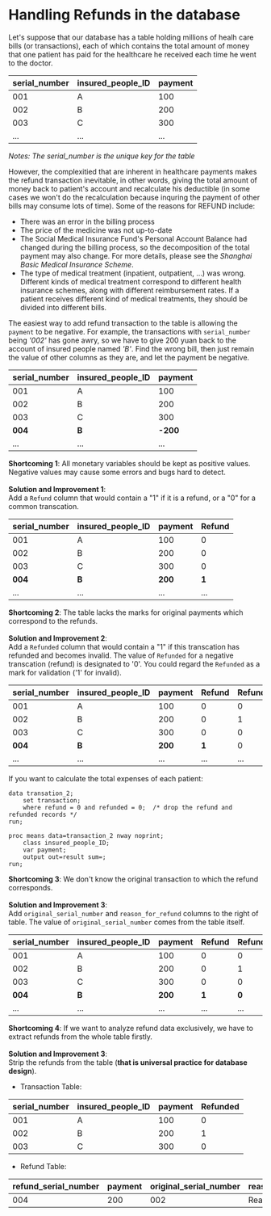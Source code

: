 # Handling Refunds in the database
Let's suppose that our database has a table holding millions of healh care bills (or transactions), each of which contains the total amount of money that one patient has paid for the healthcare he received each time he went to the doctor. 

|serial_number|insured_people_ID|payment|
|-------------|-----------------|-------|
|001|A|100|
|002|B|200|
|003|C|300|
|...|...|...|

*Notes: The serial_number is the unique key for the table*

However, the complexitied that are inherent in healthcare payments makes the refund transaction inevitable, in other words, giving the total amount of money back to patient's account and recalculate his deductible (in some cases we won't do the recalculation because inquring the payment of other bills may consume lots of time). Some of the reasons for REFUND include:
+ There was an error in the billing process
+ The price of the medicine was not up-to-date
+ The Social Medical Insurance Fund's Personal Account Balance had changed during the billing process, so the decomposition of the total payment may also change. For more details, please see the *Shanghai Basic Medical Insurance Scheme*.
+ The type of medical treatment (inpatient, outpatient, ...) was wrong. Different kinds of medical treatment correspond to different health insurance schemes, along with different reimbursement rates. If a patient receives different kind of medical treatments, they should be divided into different bills.

The easiest way to add refund transaction to the table is allowing the `payment` to be negative. For example, the transactions with `serial_number` being *'002'* has gone awry, so we have to give 200 yuan back to the account of insured people named *'B'*. Find the wrong bill, then just remain the value of other columns as they are, and let the payment be negative.

|serial_number|insured_people_ID|payment|
|-------------|-----------------|-------|
|001|A|100|
|002|B|200|
|003|C|300|
|**004**|**B**|**-200**|
|...|...|...|

**Shortcoming 1**: All monetary variables should be kept as positive values. Negative values may cause some errors and bugs hard to detect.<br>
<br>
**Solution and Improvement 1**:<br>
Add a `Refund` column that would contain a "1" if it is a refund, or a "0" for a common transcation.

|serial_number|insured_people_ID|payment|Refund|
|-------------|-----------------|-------|------|
|001|A|100|0|
|002|B|200|0|
|003|C|300|0|
|**004**|**B**|**200**|**1**|
|...|...|...|...|

**Shortcoming 2**: The table lacks the marks for original payments which correspond to the refunds.<br>
<br>
**Solution and Improvement 2**:<br>
Add a `Refunded` column that would contain a "1" if this transcation has refunded and becomes invalid. The value of `Refunded` for a negative transcation (refund) is designated to '0'. You could regard the `Refunded` as a mark for validation ('1' for invalid).

|serial_number|insured_people_ID|payment|Refund|Refunded|
|-------------|-----------------|-------|------|--------|
|001|A|100|0|0|
|002|B|200|0|1|
|003|C|300|0|0|
|**004**|**B**|**200**|**1**|0|
|...|...|...|...|...|

If you want to calculate the total expenses of each patient:
```sas
data transation_2;
    set transaction;
    where refund = 0 and refunded = 0;  /* drop the refund and refunded records */
run;

proc means data=transaction_2 nway noprint;
    class insured_people_ID;
    var payment;
    output out=result sum=;
run;
```

**Shortcoming 3**: We don't know the original transaction to which the refund corresponds.<br>
<br>
**Solution and Improvement 3**:<br>
Add `original_serial_number` and `reason_for_refund` columns to the right of table. The value of `original_serial_number` comes from the table itself.

|serial_number|insured_people_ID|payment|Refund|Refunded|original_serial_number|reason_for_refund|
|-------------|-----------------|-------|------|--------|---|----|
|001|A|100|0|0|||
|002|B|200|0|1|||
|003|C|300|0|0|||
|**004**|**B**|**200**|**1**|**0**|**002**|**Reason**|
|...|...|...|...|...|...|...|

**Shortcoming 4**: If we want to analyze refund data exclusively, we have to extract refunds from the whole table firstly.<br>
<br>
**Solution and Improvement 3**:<br>
Strip the refunds from the table (**that is universal practice for database design**).

+ Transaction Table:

|serial_number|insured_people_ID|payment|Refunded|
|-------------|-----------------|-------|--------|
|001|A|100|0|
|002|B|200|1|
|003|C|300|0|

+ Refund Table:

|refund_serial_number|payment|original_serial_number|reason_for_refund|
|--------------------|-------|----------------------|-----------------|
|004|200|002|Reason|



